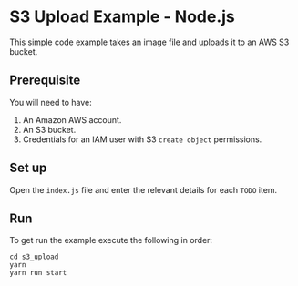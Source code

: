 # S3 Upload Example - Node.js
This simple code example takes an image file and uploads it to an AWS S3 bucket.

## Prerequisite
You will need to have:
1. An Amazon AWS account.
2. An S3 bucket.
3. Credentials for an IAM user with S3 `create object` permissions.

## Set up
Open the `index.js` file and enter the relevant details for each `TODO` item.

## Run
To get run the example execute the following in order:

```
cd s3_upload
yarn
yarn run start
```
